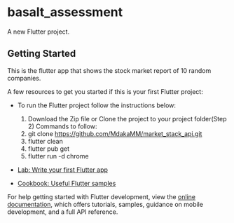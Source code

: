 # basalt_assessment

A new Flutter project.

## Getting Started

This is the flutter app that shows the stock market report of 10 random companies.

A few resources to get you started if this is your first Flutter project:

- To run the Flutter project follow the instructions below:
    1. Download the Zip file or Clone the project to your project folder(Step 2)
    Commands to follow:
    2. git clone https://github.com/MdakaMM/market_stack_api.git
    3. flutter clean
    4. flutter pub get
    5. flutter run -d chrome

- [Lab: Write your first Flutter app](https://docs.flutter.dev/get-started/codelab)
- [Cookbook: Useful Flutter samples](https://docs.flutter.dev/cookbook)

For help getting started with Flutter development, view the
[online documentation](https://docs.flutter.dev/), which offers tutorials,
samples, guidance on mobile development, and a full API reference.

